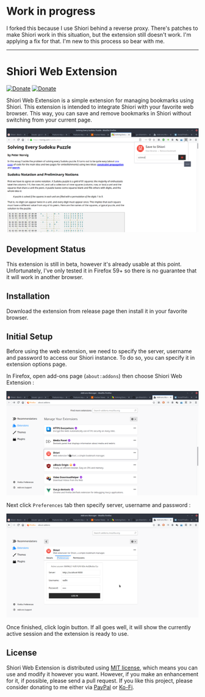 # Work in progress

I forked this because I use Shiori behind a reverse proxy.  There's patches to make Shiori work in this situation, but the extension still doesn't work.  I'm applying a fix for that.  I'm new to this process so bear with me.

---

# Shiori Web Extension

[![Donate](https://img.shields.io/badge/donate-PayPal-green.svg)](https://www.paypal.me/RadhiFadlillah)
[![Donate](https://img.shields.io/badge/donate-Ko--fi-brightgreen)](https://ko-fi.com/radhifadlillah)

Shiori Web Extension is a simple extension for managing bookmarks using Shiori. This extension is intended to integrate Shiori with your favorite web browser. This way, you can save and remove bookmarks in Shiori without switching from your current page.

![Screenshot](https://raw.githubusercontent.com/go-shiori/shiori-web-ext/master/docs/screenshot.png)

## Development Status

This extension is still in beta, however it's already usable at this point. Unfortunately, I've only tested it in Firefox 59+ so there is no guarantee that it will work in another browser.

## Installation

Download the extension from release page then install it in your favorite browser.

## Initial Setup

Before using the web extension, we need to specify the server, username and password to access our Shiori instance. To do so, you can specify it in extension options page. 

In Firefox, open add-ons page (`about:addons`) then choose Shiori Web Extension :

![Options page](https://raw.githubusercontent.com/go-shiori/shiori-web-ext/master/docs/options-1.png)

Next click `Preferences` tab then specify server, username and password :

![Options page, preferences tab](https://raw.githubusercontent.com/go-shiori/shiori-web-ext/master/docs/options-2.png)

Once finished, click login button. If all goes well, it will show the currently active session and the extension is ready to use.

## License

Shiori Web Extension is distributed using [MIT license](https://choosealicense.com/licenses/mit/), which means you can use and modify it however you want. However, if you make an enhancement for it, if possible, please send a pull request. If you like this project, please consider donating to me either via [PayPal](https://www.paypal.me/RadhiFadlillah) or [Ko-Fi](https://ko-fi.com/radhifadlillah).
